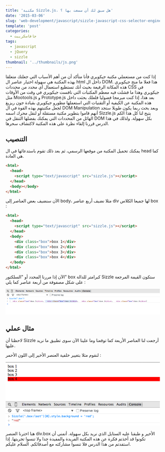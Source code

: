 ```yaml
---
title: 'مكتبة Sizzle.js، هل سبق لك أن سمعت بها ؟'
date: '2015-03-06'
slug: 'web-development/javascript/sizzle-javascript-css-selector-engine'
template: 'post'
categories:
  - جافاسكريبت
tags:
  - javascript
  - jQuery
  - sizzle
thumbnail: '../thumbnails/js.png'
---
```


إذا كنت من مستعملي مكتبة جيكويري فأنا متأكد أن من أهم الأسباب التي جعلتك متعلقا بهذه المكتبة هي سهولة اختيار عناصر ال html داخل ال DOM. هذا فعلا ما منح جيكويري هذه المكانة الرفيعة بحيث أنك تستطيع استعمال أي محدد من محددات CSS في جيكويري وهذا ما فشلت فيه معظم المكتبات التي نافست جيكويري في وقت من الأوقات مثل Mootools.js و Prototype.js بعد هذا، إذا كنت مبرمجا فضوليا فلعلك بحثت داخل هذه المكتبة عن الكيفية أو التقنيات التي استعملها مطورو جيكويري بقيادة جون ريزيغ لجعل مكتبتهم بهذه القوة في ال DOM Manipulation وبعد بحث ربما يكون طويلا ستجد أنهم قاموا بتطوير مكتبة مستقلة أو لنقل محرك اسمه Sizzle.js يتيح لنا كل هذا الكم الهائل من المحددات التي يمكنك بفضلها التنقل في DOM بكل سهولة. ولذلك في هذا الدرس قررنا إلقاء نظرة على هذه المكتبة لاكتشاف سحرها.

## التنصيب

يمكنك تحميل المكتبة من موقعها الرسمي، ثم بعد ذلك تقوم باستدعائها في ال head كما هي العادة.

```html
<html>
  <head>
    <script type="text/javascript" src="sizzle.js"></script>
  </head>
  <body></body>
</html>
```

الآن سنضيف بعض العناصر إلى body، مثلا نضيف أربع عناصر div لها جميعا الكلاس box :

```html
<html>
  <head>
    <script type="text/javascript" src="sizzle.js"></script>
  </head>
  <body>
    <div class="box">box 1</div>
    <div class="box">box 2</div>
    <div class="box">box 3</div>
    <div class="box">box 4</div>
  </body>
</html>
```

الآن إذا مررنا المحدد أو "السلكتور" box كبرامتر للدالة Sizzle ستكون القيمة المرجعة على شكل مصفوفة من أربعة عناصر كما يلي :

[![Capture d’écran 2015-03-06 à 23.34.09](../images/Capture-d’écran-2015-03-06-à-23.34.09.png)](../images/Capture-d’écran-2015-03-06-à-23.34.09.png)

## مثال عملي

لاحظنا أن Sizzle أرجعت لنا العناصر الأربعة كما توقعنا وما علينا الآن سوى تطبيق ما نريد عليها.

لنقوم مثلا بتغيير خلفية العنصر الأخير إلى اللون الأحمر :

[![Capture d’écran 2015-03-06 à 23.41.44](../images/Capture-d’écran-2015-03-06-à-23.41.44.png)](../images/Capture-d’écran-2015-03-06-à-23.41.44.png)

هنا اخترنا العنصر div.box الأخير و طبقنا عليه الستايل الذي نريد بكل سهولة. أتمنى أن تكونوا قد أخذتم فكرة عن هذه المكتبة الفريدة والمفيدة جدا ولا تنسوا تجربتها. إذا استفدتم من هذا الدرس فلا تنسوا مشاركته مع أصدقائكم. السلام عليكم.
